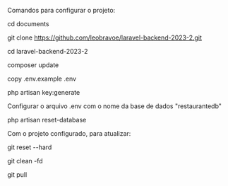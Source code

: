 Comandos para configurar o projeto:

cd documents

git clone https://github.com/leobravoe/laravel-backend-2023-2.git

cd laravel-backend-2023-2

composer update

copy .env.example .env

php artisan key:generate

Configurar o arquivo .env com o nome da base de dados "restaurantedb"

php artisan reset-database

Com o projeto configurado, para atualizar:

git reset --hard

git clean -fd

git pull